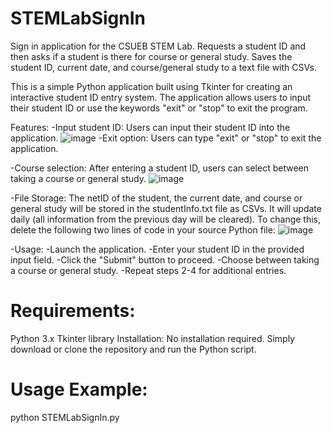 # STEMLabSignIn
Sign in application for the CSUEB STEM Lab. Requests a student ID and then asks if a student is there for course or general study. Saves the student ID, current date, and course/general study to a text file with CSVs. 

This is a simple Python application built using Tkinter for creating an interactive student ID entry system. The application allows users to input their student ID or use the keywords "exit" or "stop" to exit the program.

Features:
-Input student ID: Users can input their student ID into the application.
![image](https://github.com/kwebb31/STEMLabSignIn/assets/121592902/272b8c93-f49c-4844-bfc9-ec5c4496a630)
-Exit option: Users can type "exit" or "stop" to exit the application.

-Course selection: After entering a student ID, users can select between taking a course or general study.
![image](https://github.com/kwebb31/STEMLabSignIn/assets/121592902/fc564f90-9d61-467d-aa22-590508c1f4d7)

-File Storage: The netID of the student, the current date, and course or general study will be stored in the studentInfo.txt file as CSVs. It will update daily (all information from the previous day will be cleared). To change this, delete the following two lines of code in your source Python file: 
![image](https://github.com/kwebb31/STEMLabSignIn/assets/121592902/524ed8d5-0d25-452f-bea5-94f7c6044445)

-Usage:
-Launch the application.
-Enter your student ID in the provided input field.
-Click the "Submit" button to proceed.
-Choose between taking a course or general study.
-Repeat steps 2-4 for additional entries.


# Requirements:
Python 3.x
Tkinter library
Installation:
No installation required. Simply download or clone the repository and run the Python script.

# Usage Example:
python STEMLabSignIn.py
